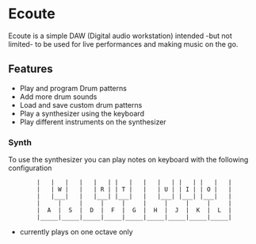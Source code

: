 # Ecoute

Ecoute is a simple DAW (Digital audio workstation) intended -but not limited- to be used for live performances and making music on the go.

## Features

* Play and program Drum patterns 
* Add more drum sounds
* Load and save custom drum patterns
* Play a synthesizer using the keyboard
* Play different instruments on the synthesizer 


### Synth 

To use the synthesizer you can play notes on keyboard with the following configuration
```
		|   |   |   |   |   | |   |   |   |   | |   | |   |   |
		|   | W |   |   | R | | T |   |   | U | | I | | O |   |
		|   |___|   |   |___| |___|   |   |___| |___| |___|   |
		|     |     |     |     |     |     |     |     |     |
		|  A  |  S  |  D  |  F  |  G  |  H  |  J  |  K  |  L  |
		|_____|_____|_____|_____|_____|_____|_____|_____|_____|
``` 
* currently plays on one octave only
